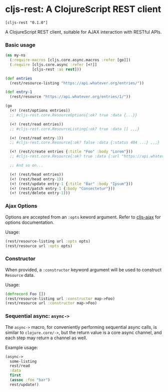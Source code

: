 # cljs-rest: A ClojureScript REST client

`[cljs-rest "0.1.0"]`

A ClojureScript REST client, suitable for AJAX interaction with RESTful APIs.

### Basic usage

```clojure
(ns my-ns
  (:require-macros [cljs.core.async.macros :refer [go]])
  (:require [cljs.core.async :refer [<!]]
            [cljs-rest :as rest]))

(def entries
  (rest/resource-listing "https://api.whatever.org/entries/"))

(def entry-1
  (rest/resource "https://api.whatever.org/entries/1/"))

(go
  (<! (rest/options entries))
  ;; #cljs-rest.core.ResourceOptions{:ok? true :data {...}}

  (<! (rest/read entries))
  ;; #cljs-rest.core.ResourceListing{:ok? true :data [] ,,,}

  (<! (rest/read entry-1))
  ;; #cljs-rest.core.Resource{:ok? false :data {:status 404 ...} ,,,}

  (<! (rest/create entries {:title "Foo" :body "Lorem"}))
  ;; #cljs-rest.core.Resource{:ok? true :data {:url "https://api.whatever.org/entries/1/" :title "Foo"} ...}

  ;; And so on...

  (<! (rest/head entries))
  (<! (rest/head entry-1))
  (<! (rest/update entry-1 {:title "Bar" :body "Ipsum"}))
  (<! (rest/patch entry-1 {:body "Consectetur"}))
  (<! (rest/delete entry-1)))
```

### Ajax Options

Options are accepted from an `:opts` keword argument. Refer to [cljs-ajax](https://github.com/JulianBirch/cljs-ajax) for options documentation.

Usage:

```clojure
(rest/resource-listing url :opts opts)
(rest/resource url :opts opts)
```

### Constructor

When provided, a `:constructor` keyword argument will be used to construct `Resource` data.

Usage:

```clojure
(defrecord Foo [])
(rest/resource-listing url :constructor map->Foo)
(rest/resource url :constructor map->Foo)
```

### Sequential async: `async->`

The `async->` macro, for conveniently performing sequential async calls, is similar to `clojure.core/->`, but the return value is a core async channel, and each step may return a channel as well.

Example usage:

```clojure
(async->
  some-listing
  rest/read
  :data
  first
  (assoc :foo "bar")
  rest/update!)
```

